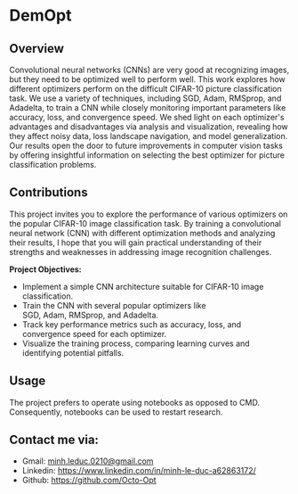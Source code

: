 # DemOpt

## Overview

Convolutional neural networks (CNNs) are very good at recognizing images, but they need to be optimized well to perform well. This work explores how different optimizers perform on the difficult CIFAR-10 picture classification task. We use a variety of techniques, including SGD, Adam, RMSprop, and Adadelta, to train a CNN while closely monitoring important parameters like accuracy, loss, and convergence speed. We shed light on each optimizer's advantages and disadvantages via analysis and visualization, revealing how they affect noisy data, loss landscape navigation, and model generalization. Our results open the door to future improvements in computer vision tasks by offering insightful information on selecting the best optimizer for picture classification problems.


## Contributions

This project invites you to explore the performance of various optimizers on the popular CIFAR-10 image classification task. By training a convolutional neural network (CNN) with different optimization methods and analyzing their results, I hope that you will gain practical understanding of their strengths and weaknesses in addressing image recognition challenges.

**Project Objectives:**

- Implement a simple CNN architecture suitable for CIFAR-10 image classification.
- Train the CNN with several popular optimizers like SGD, Adam, RMSprop, and Adadelta.
- Track key performance metrics such as accuracy, loss, and convergence speed for each optimizer.
- Visualize the training process, comparing learning curves and identifying potential pitfalls.


## Usage

The project prefers to operate using notebooks as opposed to CMD. Consequently, notebooks can be used to restart research.

## Contact me via:

+ Gmail: minh.leduc.0210@gmail.com
+ Linkedin: https://www.linkedin.com/in/minh-le-duc-a62863172/
+ Github: https://github.com/Octo-Opt